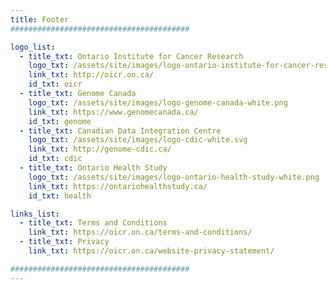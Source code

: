 ```yaml
---
title: Footer
########################################

logo_list:
  - title_txt: Ontario Institute for Cancer Research
    logo_txt: /assets/site/images/logo-ontario-institute-for-cancer-research-white.svg
    link_txt: http://oicr.on.ca/
    id_txt: oicr
  - title_txt: Genome Canada
    logo_txt: /assets/site/images/logo-genome-canada-white.png
    link_txt: https://www.genomecanada.ca/
    id_txt: genome
  - title_txt: Canadian Data Integration Centre
    logo_txt: /assets/site/images/logo-cdic-white.svg
    link_txt: http://genome-cdic.ca/
    id_txt: cdic
  - title_txt: Ontario Health Study
    logo_txt: /assets/site/images/logo-ontario-health-study-white.png
    link_txt: https://ontariohealthstudy.ca/
    id_txt: health

links_list:
  - title_txt: Terms and Conditions
    link_txt: https://oicr.on.ca/terms-and-conditions/
  - title_txt: Privacy
    link_txt: https://oicr.on.ca/website-privacy-statement/

########################################
---
```

